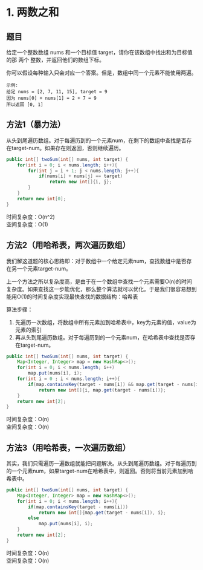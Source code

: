 # 1. 两数之和

## 题目
给定一个整数数组 nums 和一个目标值 target，请你在该数组中找出和为目标值的那 两个 整数，并返回他们的数组下标。

你可以假设每种输入只会对应一个答案。但是，数组中同一个元素不能使用两遍。

    示例:
    给定 nums = [2, 7, 11, 15], target = 9
    因为 nums[0] + nums[1] = 2 + 7 = 9
    所以返回 [0, 1]


##  方法1（暴力法）
从头到尾遍历数组。对于每遍历到的一个元素num，在剩下的数组中查找是否存在target-num。如果存在则返回，否则继续遍历。
```java
public int[] twoSum(int[] nums, int target) {
    for(int i = 0; i < nums.length; i++){
        for(int j = i + 1; j < nums.length; j++){
            if(nums[i] + nums[j] == target)
                return new int[]{i, j};
        }
    }
    return new int[0];
}
```

时间复杂度：O(n^2)  
空间复杂度：O(1)

## 方法2（用哈希表，两次遍历数组）

我们解这道题的核心思路即：对于数组中一个给定元素num，查找数组中是否存在另一个元素target-num。

上一个方法之所以复杂度高，是由于在一个数组中查找一个元素需要O(n)的时间复杂度。如果查找这一步能优化，那么整个算法就可以优化。于是我们很容易想到能用O(1)的时间复杂度实现最快查找的数据结构：哈希表

算法步骤：
1. 先遍历一次数组，将数组中所有元素加到哈希表中，key为元素的值，value为元素的索引
2. 再从头到尾遍历数组。对于每遍历到的一个元素num，在哈希表中查找是否存在target-num。

```java
public int[] twoSum(int[] nums, int target) {
    Map<Integer, Integer> map = new HashMap<>();
    for(int i = 0; i < nums.length; i++)
        map.put(nums[i], i);
    for(int i = 0 ; i < nums.length; i++){
        if(map.containsKey(target - nums[i]) && map.get(target - nums[i]) != i)
            return new int[]{i, map.get(target - nums[i])};
    }
    return new int[2];
}
```
时间复杂度：O(n)  
空间复杂度：O(n)

## 方法3（用哈希表，一次遍历数组）
其实，我们只需遍历一遍数组就能把问题解决。从头到尾遍历数组。对于每遍历到的一个元素num，如果target-num在哈希表中，则返回。否则将当前元素加到哈希表中。

```java
public int[] twoSum(int[] nums, int target) {
    Map<Integer, Integer> map = new HashMap<>();
    for(int i = 0; i < nums.length; i++){
        if(map.containsKey(target - nums[i]))
            return new int[]{map.get(target - nums[i]), i};
        else
            map.put(nums[i], i);
    }
    return new int[2];
}
```

时间复杂度：O(n)  
空间复杂度：O(n)
